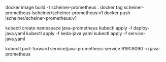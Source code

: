 docker image build -t scheiner-prometheus .
docker tag scheiner-prometheus lscheiner/scheiner-prometheus:v1
docker push lscheiner/scheiner-prometheus:v1

kubectl create namespace java-prometheus
kubectl apply -f deploy-java.yaml
kubectl apply -f keda-java.yaml
kubectl apply -f service-java.yaml

kubectl port-forward service/java-prometheus-service 9191:9090 -n java-prometheus